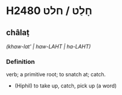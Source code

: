# H2480 חָלַט / חלט

## châlaṭ

_(khaw-lat' | haw-LAHT | ha-LAHT)_

### Definition

verb; a primitive root; to snatch at; catch.

- (Hiphil) to take up, catch, pick up (a word)
